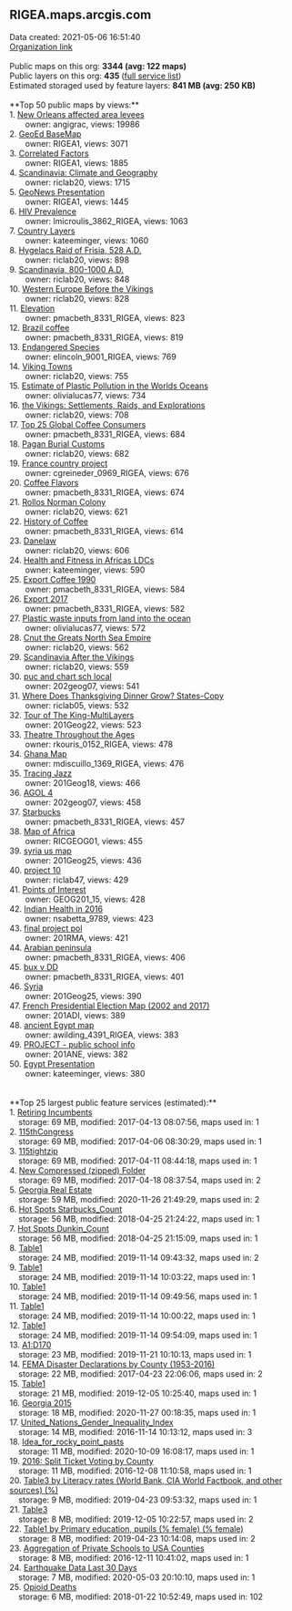 <h2>RIGEA.maps.arcgis.com</h2> Data created: 2021-05-06 16:51:40 <br /><a target='new' href='https://RIGEA.maps.arcgis.com'>Organization link</a><br /><br />Public maps on this org: <b>3344 (avg: 122 maps)</b><br />Public layers on this org: <b>435 </b>(<a target='new' href='https://services.arcgis.com/2s7f6roC5RgpcJkx/ArcGIS/rest/services'>full service list</a>)<br />Estimated storaged used by feature layers: <b>841 MB (avg: 250 KB)</b><br /><br />**Top 50 public maps by views:**<br />  1. <a target='new' href='https://www.arcgis.com/home/item.html?id=9e9877f278c4468ba43bd6ee6744064b'>New Orleans affected area levees</a> <br />  &nbsp;&nbsp;&nbsp;&nbsp; &nbsp;&nbsp;owner: angigrac, views: 19986<br />  2. <a target='new' href='https://www.arcgis.com/home/item.html?id=db06de7022f44b1aaf504d72e3e41d01'>GeoEd BaseMap</a> <br />  &nbsp;&nbsp;&nbsp;&nbsp; &nbsp;&nbsp;owner: RIGEA1, views: 3071<br />  3. <a target='new' href='https://www.arcgis.com/home/item.html?id=9dfda12b9e8f4bb38de6aa5d0a5505a2'>Correlated Factors</a> <br />  &nbsp;&nbsp;&nbsp;&nbsp; &nbsp;&nbsp;owner: RIGEA1, views: 1885<br />  4. <a target='new' href='https://www.arcgis.com/home/item.html?id=2ef4a824e4894fad9396f8e287f07ddd'>Scandinavia: Climate and Geography</a> <br />  &nbsp;&nbsp;&nbsp;&nbsp; &nbsp;&nbsp;owner: riclab20, views: 1715<br />  5. <a target='new' href='https://www.arcgis.com/home/item.html?id=a37f451c85174b2f92dc544bddd55855'>GeoNews Presentation</a> <br />  &nbsp;&nbsp;&nbsp;&nbsp; &nbsp;&nbsp;owner: RIGEA1, views: 1445<br />  6. <a target='new' href='https://www.arcgis.com/home/item.html?id=6d82749787cc4982bc4bb1ea11e10e6b'>HIV Prevalence</a> <br />  &nbsp;&nbsp;&nbsp;&nbsp; &nbsp;&nbsp;owner: lmicroulis_3862_RIGEA, views: 1063<br />  7. <a target='new' href='https://www.arcgis.com/home/item.html?id=73d48db83f13400da63be18778882fef'>Country Layers</a> <br />  &nbsp;&nbsp;&nbsp;&nbsp; &nbsp;&nbsp;owner: kateeminger, views: 1060<br />  8. <a target='new' href='https://www.arcgis.com/home/item.html?id=00f1ab1e167148efa5b0be5af9969658'>Hygelacs Raid of Frisia, 528 A.D.</a> <br />  &nbsp;&nbsp;&nbsp;&nbsp; &nbsp;&nbsp;owner: riclab20, views: 898<br />  9. <a target='new' href='https://www.arcgis.com/home/item.html?id=ea74598db44643f999d15e4731416a4b'>Scandinavia, 800-1000 A.D.</a> <br />  &nbsp;&nbsp;&nbsp;&nbsp; &nbsp;&nbsp;owner: riclab20, views: 848<br />  10. <a target='new' href='https://www.arcgis.com/home/item.html?id=7b5cd28015eb4b00ace0837a11ef47d6'>Western Europe Before the Vikings</a> <br />  &nbsp;&nbsp;&nbsp;&nbsp; &nbsp;&nbsp;owner: riclab20, views: 828<br />  11. <a target='new' href='https://www.arcgis.com/home/item.html?id=96ce598efdba464eb7f7a94a03c4beb8'>Elevation</a> <br />  &nbsp;&nbsp;&nbsp;&nbsp; &nbsp;&nbsp;owner: pmacbeth_8331_RIGEA, views: 823<br />  12. <a target='new' href='https://www.arcgis.com/home/item.html?id=bb14a5628f634ea3816722cebf5d5297'>Brazil coffee</a> <br />  &nbsp;&nbsp;&nbsp;&nbsp; &nbsp;&nbsp;owner: pmacbeth_8331_RIGEA, views: 819<br />  13. <a target='new' href='https://www.arcgis.com/home/item.html?id=55e43aab809b4271897a5906d92ed290'>Endangered Species</a> <br />  &nbsp;&nbsp;&nbsp;&nbsp; &nbsp;&nbsp;owner: elincoln_9001_RIGEA, views: 769<br />  14. <a target='new' href='https://www.arcgis.com/home/item.html?id=f49836c7c8614b0bb08169e9adea1abe'>Viking Towns</a> <br />  &nbsp;&nbsp;&nbsp;&nbsp; &nbsp;&nbsp;owner: riclab20, views: 755<br />  15. <a target='new' href='https://www.arcgis.com/home/item.html?id=999406c3641948989073f2d6f402747d'>Estimate of Plastic Pollution in the Worlds Oceans</a> <br />  &nbsp;&nbsp;&nbsp;&nbsp; &nbsp;&nbsp;owner: olivialucas77, views: 734<br />  16. <a target='new' href='https://www.arcgis.com/home/item.html?id=6aa39d85aad642cc86438319e7a032d2'>the Vikings: Settlements, Raids, and Explorations</a> <br />  &nbsp;&nbsp;&nbsp;&nbsp; &nbsp;&nbsp;owner: riclab20, views: 708<br />  17. <a target='new' href='https://www.arcgis.com/home/item.html?id=5212ab447d0841adbe47792c6f1d5445'>Top 25 Global Coffee Consumers</a> <br />  &nbsp;&nbsp;&nbsp;&nbsp; &nbsp;&nbsp;owner: pmacbeth_8331_RIGEA, views: 684<br />  18. <a target='new' href='https://www.arcgis.com/home/item.html?id=cd424bd2c60d4211b6f59c6b260aa159'>Pagan Burial Customs</a> <br />  &nbsp;&nbsp;&nbsp;&nbsp; &nbsp;&nbsp;owner: riclab20, views: 682<br />  19. <a target='new' href='https://www.arcgis.com/home/item.html?id=7b83820a05bd41528d9606a6f87d784f'>France country project</a> <br />  &nbsp;&nbsp;&nbsp;&nbsp; &nbsp;&nbsp;owner: cgreineder_0969_RIGEA, views: 676<br />  20. <a target='new' href='https://www.arcgis.com/home/item.html?id=0dbb37e747ef479dac3841b2e1cf28d5'>Coffee Flavors</a> <br />  &nbsp;&nbsp;&nbsp;&nbsp; &nbsp;&nbsp;owner: pmacbeth_8331_RIGEA, views: 674<br />  21. <a target='new' href='https://www.arcgis.com/home/item.html?id=c688f0b14d19405aaf30e3be1bfb7356'>Rollos Norman Colony</a> <br />  &nbsp;&nbsp;&nbsp;&nbsp; &nbsp;&nbsp;owner: riclab20, views: 621<br />  22. <a target='new' href='https://www.arcgis.com/home/item.html?id=76fcd0a3f2cf4816a9cdc5b61465817d'>History of Coffee</a> <br />  &nbsp;&nbsp;&nbsp;&nbsp; &nbsp;&nbsp;owner: pmacbeth_8331_RIGEA, views: 614<br />  23. <a target='new' href='https://www.arcgis.com/home/item.html?id=794b23b6b85c466f8d848652a985e415'>Danelaw</a> <br />  &nbsp;&nbsp;&nbsp;&nbsp; &nbsp;&nbsp;owner: riclab20, views: 606<br />  24. <a target='new' href='https://www.arcgis.com/home/item.html?id=f60e298c198f4594812fbec167a1b6a1'>Health and Fitness in Africas LDCs</a> <br />  &nbsp;&nbsp;&nbsp;&nbsp; &nbsp;&nbsp;owner: kateeminger, views: 590<br />  25. <a target='new' href='https://www.arcgis.com/home/item.html?id=4c91d0915bc14292a8f65b949b5544d0'>Export Coffee 1990</a> <br />  &nbsp;&nbsp;&nbsp;&nbsp; &nbsp;&nbsp;owner: pmacbeth_8331_RIGEA, views: 584<br />  26. <a target='new' href='https://www.arcgis.com/home/item.html?id=fb4df281779e4aafab70af43b92b56bc'>Export 2017</a> <br />  &nbsp;&nbsp;&nbsp;&nbsp; &nbsp;&nbsp;owner: pmacbeth_8331_RIGEA, views: 582<br />  27. <a target='new' href='https://www.arcgis.com/home/item.html?id=1d2f8c31ec4b4fec98898a900c7a6b26'>Plastic waste inputs from land into the ocean</a> <br />  &nbsp;&nbsp;&nbsp;&nbsp; &nbsp;&nbsp;owner: olivialucas77, views: 572<br />  28. <a target='new' href='https://www.arcgis.com/home/item.html?id=b5b0c0e0dda94c029fe162b88dde30b9'>Cnut the Greats North Sea Empire</a> <br />  &nbsp;&nbsp;&nbsp;&nbsp; &nbsp;&nbsp;owner: riclab20, views: 562<br />  29. <a target='new' href='https://www.arcgis.com/home/item.html?id=a88e71c25d94494e950291c881ef97ab'>Scandinavia After the Vikings</a> <br />  &nbsp;&nbsp;&nbsp;&nbsp; &nbsp;&nbsp;owner: riclab20, views: 559<br />  30. <a target='new' href='https://www.arcgis.com/home/item.html?id=fd0fed84eb9f44789c034f08f7aecde5'>puc and chart sch local</a> <br />  &nbsp;&nbsp;&nbsp;&nbsp; &nbsp;&nbsp;owner: 202geog07, views: 541<br />  31. <a target='new' href='https://www.arcgis.com/home/item.html?id=7168e33e9709460db2b4170e28b4c91a'>Where Does Thanksgiving Dinner Grow? States-Copy</a> <br />  &nbsp;&nbsp;&nbsp;&nbsp; &nbsp;&nbsp;owner: riclab05, views: 532<br />  32. <a target='new' href='https://www.arcgis.com/home/item.html?id=83a163493b5f4bbca6f2652a5b955db8'>Tour of The King-MultiLayers</a> <br />  &nbsp;&nbsp;&nbsp;&nbsp; &nbsp;&nbsp;owner: 201Geog22, views: 523<br />  33. <a target='new' href='https://www.arcgis.com/home/item.html?id=be57cfb98b3d412fa9e42f07f6f2f7e9'>Theatre Throughout the Ages</a> <br />  &nbsp;&nbsp;&nbsp;&nbsp; &nbsp;&nbsp;owner: rkouris_0152_RIGEA, views: 478<br />  34. <a target='new' href='https://www.arcgis.com/home/item.html?id=644229bbea024846a75d0ac28a3ba3ab'>Ghana Map</a> <br />  &nbsp;&nbsp;&nbsp;&nbsp; &nbsp;&nbsp;owner: mdiscuillo_1369_RIGEA, views: 476<br />  35. <a target='new' href='https://www.arcgis.com/home/item.html?id=0ffd785b9abc487d81d6f93e4fe83b53'>Tracing Jazz</a> <br />  &nbsp;&nbsp;&nbsp;&nbsp; &nbsp;&nbsp;owner: 201Geog18, views: 466<br />  36. <a target='new' href='https://www.arcgis.com/home/item.html?id=cd0e071f797a40b0ba8c3f676374d66a'>AGOL 4</a> <br />  &nbsp;&nbsp;&nbsp;&nbsp; &nbsp;&nbsp;owner: 202geog07, views: 458<br />  37. <a target='new' href='https://www.arcgis.com/home/item.html?id=6ac7d362bdcd4d16a6f9f5a9113be265'>Starbucks</a> <br />  &nbsp;&nbsp;&nbsp;&nbsp; &nbsp;&nbsp;owner: pmacbeth_8331_RIGEA, views: 457<br />  38. <a target='new' href='https://www.arcgis.com/home/item.html?id=c945ce57db5540b7ba430130ff988e59'>Map of Africa</a> <br />  &nbsp;&nbsp;&nbsp;&nbsp; &nbsp;&nbsp;owner: RICGEOG01, views: 455<br />  39. <a target='new' href='https://www.arcgis.com/home/item.html?id=afbc2e03169f4e79a8785ca0ddfec47b'>syria us map</a> <br />  &nbsp;&nbsp;&nbsp;&nbsp; &nbsp;&nbsp;owner: 201Geog25, views: 436<br />  40. <a target='new' href='https://www.arcgis.com/home/item.html?id=1f0acf81701f41b08dac9634d86c74f5'>project 10</a> <br />  &nbsp;&nbsp;&nbsp;&nbsp; &nbsp;&nbsp;owner: riclab47, views: 429<br />  41. <a target='new' href='https://www.arcgis.com/home/item.html?id=2a39fb8849974f02afc0ceb9052ebe20'>Points of Interest</a> <br />  &nbsp;&nbsp;&nbsp;&nbsp; &nbsp;&nbsp;owner: GEOG201_15, views: 428<br />  42. <a target='new' href='https://www.arcgis.com/home/item.html?id=4b6bbf0da310421b94b17e3f23098588'>Indian Health in 2016</a> <br />  &nbsp;&nbsp;&nbsp;&nbsp; &nbsp;&nbsp;owner: nsabetta_9789, views: 423<br />  43. <a target='new' href='https://www.arcgis.com/home/item.html?id=98001fa12c084232a229bd196e52e8e9'>final project pol</a> <br />  &nbsp;&nbsp;&nbsp;&nbsp; &nbsp;&nbsp;owner: 201RMA, views: 421<br />  44. <a target='new' href='https://www.arcgis.com/home/item.html?id=c243903479064c02888ba37d2cf90cc4'>Arabian peninsula</a> <br />  &nbsp;&nbsp;&nbsp;&nbsp; &nbsp;&nbsp;owner: pmacbeth_8331_RIGEA, views: 406<br />  45. <a target='new' href='https://www.arcgis.com/home/item.html?id=74e90e007a6c44178b11caf57fee0140'>bux v DD</a> <br />  &nbsp;&nbsp;&nbsp;&nbsp; &nbsp;&nbsp;owner: pmacbeth_8331_RIGEA, views: 401<br />  46. <a target='new' href='https://www.arcgis.com/home/item.html?id=092f04f6c7b2479fbb45efaf208a5367'>Syria</a> <br />  &nbsp;&nbsp;&nbsp;&nbsp; &nbsp;&nbsp;owner: 201Geog25, views: 390<br />  47. <a target='new' href='https://www.arcgis.com/home/item.html?id=8b9295e4258248c3bbc94c074481f325'>French Presidential Election Map (2002 and 2017)</a> <br />  &nbsp;&nbsp;&nbsp;&nbsp; &nbsp;&nbsp;owner: 201ADI, views: 389<br />  48. <a target='new' href='https://www.arcgis.com/home/item.html?id=02a497915d74444f90a46ffb6318aa05'>ancient Egypt map</a> <br />  &nbsp;&nbsp;&nbsp;&nbsp; &nbsp;&nbsp;owner: awilding_4391_RIGEA, views: 383<br />  49. <a target='new' href='https://www.arcgis.com/home/item.html?id=7228df7569b84003acea853d606a14fa'>PROJECT -  public school info</a> <br />  &nbsp;&nbsp;&nbsp;&nbsp; &nbsp;&nbsp;owner: 201ANE, views: 382<br />  50. <a target='new' href='https://www.arcgis.com/home/item.html?id=2142e8a103134bab83b236942a0657b8'>Egypt Presentation</a> <br />  &nbsp;&nbsp;&nbsp;&nbsp; &nbsp;&nbsp;owner: kateeminger, views: 380<br /><br /><br />**Top 25 largest public feature services (estimated):**<br /> 1. <a target='new' href='https://www.arcgis.com/home/item.html?id=2b2b3d3ba23b4331ad509b1165b9fbf0'>Retiring Incumbents</a><br /> &nbsp;&nbsp;&nbsp;&nbsp;storage: 69 MB, modified: 2017-04-13 08:07:56, maps used in: 1<br /> 2. <a target='new' href='https://www.arcgis.com/home/item.html?id=2ed6510d5a12408b837ed3ea85e77c57'>115thCongress</a><br /> &nbsp;&nbsp;&nbsp;&nbsp;storage: 69 MB, modified: 2017-04-06 08:30:29, maps used in: 1<br /> 3. <a target='new' href='https://www.arcgis.com/home/item.html?id=72df71ef31524aa1a382b53995422a69'>115tightzip</a><br /> &nbsp;&nbsp;&nbsp;&nbsp;storage: 69 MB, modified: 2017-04-11 08:44:18, maps used in: 1<br /> 4. <a target='new' href='https://www.arcgis.com/home/item.html?id=d7d83fb816dd408cb2380702ac7ef75b'>New Compressed (zipped) Folder</a><br /> &nbsp;&nbsp;&nbsp;&nbsp;storage: 69 MB, modified: 2017-04-18 08:37:54, maps used in: 2<br /> 5. <a target='new' href='https://www.arcgis.com/home/item.html?id=eacd39709c37496a9718f60d0183c09a'>Georgia Real Estate</a><br /> &nbsp;&nbsp;&nbsp;&nbsp;storage: 59 MB, modified: 2020-11-26 21:49:29, maps used in: 2<br /> 6. <a target='new' href='https://www.arcgis.com/home/item.html?id=ca88a7197aa7496c84892cfbac32c65d'>Hot Spots Starbucks_Count</a><br /> &nbsp;&nbsp;&nbsp;&nbsp;storage: 56 MB, modified: 2018-04-25 21:24:22, maps used in: 1<br /> 7. <a target='new' href='https://www.arcgis.com/home/item.html?id=50756756d8ed41108e7a0252785cd718'>Hot Spots Dunkin_Count</a><br /> &nbsp;&nbsp;&nbsp;&nbsp;storage: 56 MB, modified: 2018-04-25 21:15:09, maps used in: 1<br /> 8. <a target='new' href='https://www.arcgis.com/home/item.html?id=48163fbaf8444d349e51c17eb602da2e'>Table1</a><br /> &nbsp;&nbsp;&nbsp;&nbsp;storage: 24 MB, modified: 2019-11-14 09:43:32, maps used in: 2<br /> 9. <a target='new' href='https://www.arcgis.com/home/item.html?id=4132122eef644ed79dd7932966416f61'>Table1</a><br /> &nbsp;&nbsp;&nbsp;&nbsp;storage: 24 MB, modified: 2019-11-14 10:03:22, maps used in: 1<br /> 10. <a target='new' href='https://www.arcgis.com/home/item.html?id=76c38ec56af74550b6396d5518c683d1'>Table1</a><br /> &nbsp;&nbsp;&nbsp;&nbsp;storage: 24 MB, modified: 2019-11-14 09:49:56, maps used in: 1<br /> 11. <a target='new' href='https://www.arcgis.com/home/item.html?id=59ada63e65304cf487dc1d26dc8cf173'>Table1</a><br /> &nbsp;&nbsp;&nbsp;&nbsp;storage: 24 MB, modified: 2019-11-14 10:00:22, maps used in: 1<br /> 12. <a target='new' href='https://www.arcgis.com/home/item.html?id=9022bdff306144abb2bdb7d7f2ef6391'>Table1</a><br /> &nbsp;&nbsp;&nbsp;&nbsp;storage: 24 MB, modified: 2019-11-14 09:54:09, maps used in: 1<br /> 13. <a target='new' href='https://www.arcgis.com/home/item.html?id=0c7e3a54e70440c5841ef8c78b4a94f7'>A1:D170</a><br /> &nbsp;&nbsp;&nbsp;&nbsp;storage: 23 MB, modified: 2019-11-21 10:10:13, maps used in: 1<br /> 14. <a target='new' href='https://www.arcgis.com/home/item.html?id=b5157829225d49d09b80004b864f8f54'>FEMA Disaster Declarations by County (1953-2016)</a><br /> &nbsp;&nbsp;&nbsp;&nbsp;storage: 22 MB, modified: 2017-04-23 22:06:06, maps used in: 2<br /> 15. <a target='new' href='https://www.arcgis.com/home/item.html?id=6f39993672434b34ace69df4304413ff'>Table1</a><br /> &nbsp;&nbsp;&nbsp;&nbsp;storage: 21 MB, modified: 2019-12-05 10:25:40, maps used in: 1<br /> 16. <a target='new' href='https://www.arcgis.com/home/item.html?id=b38b1d40619744a29adaa5f18101dfa2'>Georgia 2015</a><br /> &nbsp;&nbsp;&nbsp;&nbsp;storage: 18 MB, modified: 2020-11-27 00:18:35, maps used in: 1<br /> 17. <a target='new' href='https://www.arcgis.com/home/item.html?id=a0a6f124bb284404b203612dcea3ac9e'>United_Nations_Gender_Inequality_Index</a><br /> &nbsp;&nbsp;&nbsp;&nbsp;storage: 14 MB, modified: 2016-11-14 10:13:12, maps used in: 3<br /> 18. <a target='new' href='https://www.arcgis.com/home/item.html?id=a683717fe1b44959934aeef418766d18'>Idea_for_rocky_point_pasts</a><br /> &nbsp;&nbsp;&nbsp;&nbsp;storage: 11 MB, modified: 2020-10-09 16:08:17, maps used in: 1<br /> 19. <a target='new' href='https://www.arcgis.com/home/item.html?id=e8a48af5aeff4e77b420e1f8ad916a97'>2016: Split Ticket Voting by County</a><br /> &nbsp;&nbsp;&nbsp;&nbsp;storage: 11 MB, modified: 2016-12-08 11:10:58, maps used in: 1<br /> 20. <a target='new' href='https://www.arcgis.com/home/item.html?id=7e53355976e848a299f012f1788e4f41'>Table3 by Literacy rates (World Bank, CIA World Factbook, and other sources) (%)</a><br /> &nbsp;&nbsp;&nbsp;&nbsp;storage: 9 MB, modified: 2019-04-23 09:53:32, maps used in: 1<br /> 21. <a target='new' href='https://www.arcgis.com/home/item.html?id=ac2cf622243944d58fac6ffbd042fe68'>Table3</a><br /> &nbsp;&nbsp;&nbsp;&nbsp;storage: 8 MB, modified: 2019-12-05 10:22:57, maps used in: 2<br /> 22. <a target='new' href='https://www.arcgis.com/home/item.html?id=d7882918a73e4fe286515334760cc1e2'>Table1 by Primary education, pupils (% female) (% female)</a><br /> &nbsp;&nbsp;&nbsp;&nbsp;storage: 8 MB, modified: 2019-04-23 10:14:08, maps used in: 2<br /> 23. <a target='new' href='https://www.arcgis.com/home/item.html?id=49b4223217d04e5694f933c0b8656f15'>Aggregation of Private Schools to USA Counties</a><br /> &nbsp;&nbsp;&nbsp;&nbsp;storage: 8 MB, modified: 2016-12-11 10:41:02, maps used in: 1<br /> 24. <a target='new' href='https://www.arcgis.com/home/item.html?id=938eab87c231477ab07a5990a1cf20fc'>Earthquake Data Last 30 Days</a><br /> &nbsp;&nbsp;&nbsp;&nbsp;storage: 7 MB, modified: 2020-05-03 20:10:10, maps used in: 1<br /> 25. <a target='new' href='https://www.arcgis.com/home/item.html?id=e2e9620983e2493a9046dc582269b0c3'>Opioid Deaths</a><br /> &nbsp;&nbsp;&nbsp;&nbsp;storage: 6 MB, modified: 2018-01-22 10:52:49, maps used in: 102<br />